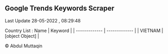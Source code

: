 

## Google Trends Keywords Scraper 
 
Last Update 28-05-2022 , 08:29:48

Country List :
 Name  | Keyword |
| ------------- | ------------- |
| VIETNAM | [object Object] |



© Abdul Muttaqin 
